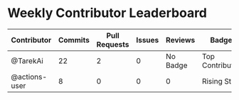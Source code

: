 # Weekly Contributor Leaderboard

| Contributor | Commits | Pull Requests | Issues | Reviews | Badge |
|-------------|---------|----------------|--------|---------|-------|
| @TarekAi | 22 | 2 | 0 | No Badge | Top Contributor |
| @actions-user | 8 | 0 | 0 | 0 | Rising Star |
